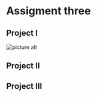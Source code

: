 # Assigment three


## Project I

![picture alt](https://images.squarespace-cdn.com/content/v1/5ddc8f43e5e2b02f4dd417dc/1575477870205-FBOVDF2MRURIZVEX24H5/ke17ZwdGBToddI8pDm48kJVChs3MruWyEkR7sUqqVwF7gQa3H78H3Y0txjaiv_0fDoOvxcdMmMKkDsyUqMSsMWxHk725yiiHCCLfrh8O1z5QPOohDIaIeljMHgDF5CVlOqpeNLcJ80NK65_fV7S1UfHmarEH5u4B74Y8OMdPhBwm0gFmsqU3x9TCrB8vj8BKs03EwngB2mAPX_4PnzdByA/33770012+2.jpg "this is a photograph of me")

## Project II


## Project III